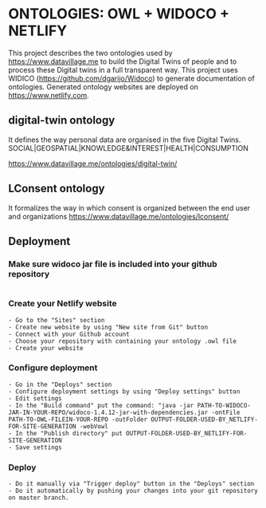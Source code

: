# ONTOLOGIES: OWL + WIDOCO + NETLIFY
This project describes the two ontologies used by https://www.datavillage.me to build the Digital Twins of people and to process these Digital twins in a full transparent way.
This project uses WIDICO (https://github.com/dgarijo/Widoco) to generate documentation of ontologies.
Generated ontology websites are deployed on https://www.netlify.com.

## digital-twin ontology
It defines the way personal data are organised in the five Digital Twins.
SOCIAL|GEOSPATIAL|KNOWLEDGE&INTEREST|HEALTH|CONSUMPTION

https://www.datavillage.me/ontologies/digital-twin/

## LConsent ontology
It formalizes the way in which consent is organized between the end user and organizations
https://www.datavillage.me/ontologies/lconsent/

## Deployment
### Make sure widoco jar file is included into your github repository
```
```
### Create your Netlify website
```
- Go to the "Sites" section  
- Create new website by using "New site from Git" button
- Connect with your Github account
- Choose your repository with containing your ontology .owl file
- Create your website
```
### Configure deployment
```
- Go in the "Deploys" section 
- Configure deployment settings by using "Deploy settings" button
- Edit settings
- In the "Build command" put the command: "java -jar PATH-TO-WIDOCO-JAR-IN-YOUR-REPO/widoco-1.4.12-jar-with-dependencies.jar -ontFile PATH-TO-OWL-FILEIN-YOUR-REPO -outFolder OUTPUT-FOLDER-USED-BY_NETLIFY-FOR-SITE-GENERATION -webVowl 
- In the "Publish directory" put OUTPUT-FOLDER-USED-BY_NETLIFY-FOR-SITE-GENERATION
- Save settings
```
### Deploy
```
- Do it manually via "Trigger deploy" button in the "Deploys" section
- Do it automatically by pushing your changes into your git repository on master branch.